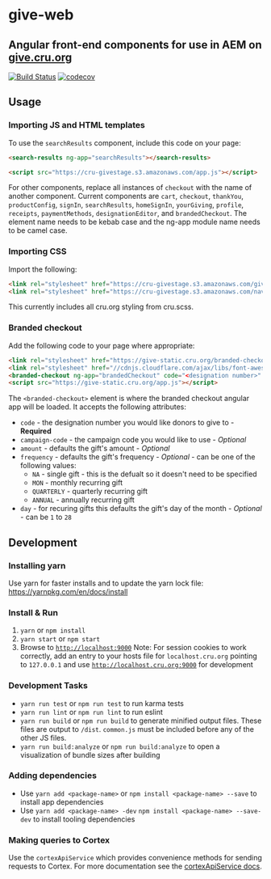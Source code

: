 # give-web
## Angular front-end components for use in AEM on [give.cru.org](https://give.cru.org)

[![Build Status](https://travis-ci.org/CruGlobal/give-web.svg?branch=master)](https://travis-ci.org/CruGlobal/give-web)
[![codecov](https://codecov.io/gh/CruGlobal/give-web/branch/master/graph/badge.svg)](https://codecov.io/gh/CruGlobal/give-web)

## Usage

### Importing JS and HTML templates

To use the `searchResults` component, include this code on your page:
```html
<search-results ng-app="searchResults"></search-results>

<script src="https://cru-givestage.s3.amazonaws.com/app.js"></script>
```

For other components, replace all instances of `checkout` with the name of another component. Current components are `cart`, `checkout`, `thankYou`, `productConfig`, `signIn`, `searchResults`, `homeSignIn`, `yourGiving`, `profile`, `receipts`, `paymentMethods`, `designationEditor`, and `brandedCheckout`. The element name needs to be kebab case and the ng-app module name needs to be camel case.

### Importing CSS

Import the following:
```html
<link rel="stylesheet" href="https://cru-givestage.s3.amazonaws.com/give.min.css">
<link rel="stylesheet" href="https://cru-givestage.s3.amazonaws.com/nav.min.css">
```
This currently includes all cru.org styling from cru.scss.

### Branded checkout
Add the following code to your page where appropriate:
```html
<link rel="stylesheet" href="https://give-static.cru.org/branded-checkout.min.css">
<link rel="stylesheet" href="//cdnjs.cloudflare.com/ajax/libs/font-awesome/4.6.3/css/font-awesome.min.css">
<branded-checkout ng-app="brandedCheckout" code="<designation number>" campaign-code="<campaign code>" amount="<amount>" frequency="<frequency>" day="<day>"></branded-checkout>
<script src="https://give-static.cru.org/app.js"></script>
```
The `<branded-checkout>` element is where the branded checkout angular app will be loaded. It accepts the following attributes:
- `code` - the designation number you would like donors to give to - **Required**
- `campaign-code` - the campaign code you would like to use - *Optional*
- `amount` - defaults the gift's amount - *Optional*
- `frequency` - defaults the gift's frequency - *Optional* - can be one of the following values:
  - `NA` - single gift - this is the defualt so it doesn't need to be specified
  - `MON` - monthly recurring gift
  - `QUARTERLY` - quarterly recurring gift
  - `ANNUAL` - annually recurring gift
- `day` - for recuring gifts this defaults the gift's day of the month - *Optional* - can be `1` to `28`

## Development

### Installing yarn
Use yarn for faster installs and to update the yarn lock file: https://yarnpkg.com/en/docs/install

### Install & Run

1. `yarn` or `npm install`
2. `yarn start` or `npm start`
3. Browse to [`http://localhost:9000`](http://localhost:9000)
Note: For session cookies to work correctly, add an entry to your hosts file for `localhost.cru.org` pointing to `127.0.0.1` and use [`http://localhost.cru.org:9000`](http://localhost.cru.org:9000) for development

### Development Tasks

- `yarn run test` or `npm run test` to run karma tests
- `yarn run lint` or `npm run lint` to run eslint
- `yarn run build` or `npm run build` to generate minified output files. These files are output to `/dist`. `common.js` must be included before any of the other JS files.
- `yarn run build:analyze` or `npm run build:analyze` to open a visualization of bundle sizes after building

### Adding dependencies

- Use `yarn add <package-name>` or `npm install <package-name> --save` to install app dependencies
- Use `yarn add <package-name> -dev` `npm install <package-name> --save-dev` to install tooling dependencies

### Making queries to Cortex
Use the `cortexApiService` which provides convenience methods for sending requests to Cortex. For more documentation see the [cortexApiService docs](docs/cortexApiService.md).
